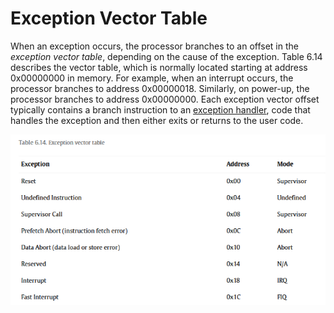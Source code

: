 # Exception Vector Table

When an exception occurs, the processor branches to an offset in the *exception vector table*, depending on the cause of the exception. Table 6.14 describes the vector table, which is normally located starting at address 0x00000000 in memory. For example, when an interrupt occurs, the processor branches to address 0x00000018. Similarly, on power-up, the processor branches to address 0x00000000. Each exception vector offset typically contains a branch instruction to an [exception handler](https://www.sciencedirect.com/topics/computer-science/exception-handler "Learn more about exception handler from ScienceDirect's AI-generated Topic Pages"), code that handles the exception and then either exits or returns to the user code.

![Pasted image 20250105134711.png](assets/Pasted%20image%2020250105134711.png)
